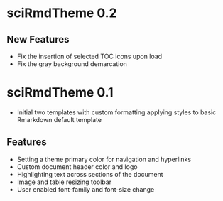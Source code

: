 # sciRmdTheme 0.2

## New Features

* Fix the insertion of selected TOC icons upon load 
* Fix the gray background demarcation

# sciRmdTheme 0.1

* Initial two templates with custom formatting applying styles to basic Rmarkdown default template

## Features

* Setting a theme primary color for navigation and hyperlinks
* Custom document header color and logo
* Highlighting text across sections of the document
* Image and table resizing toolbar
* User enabled font-family and font-size change
